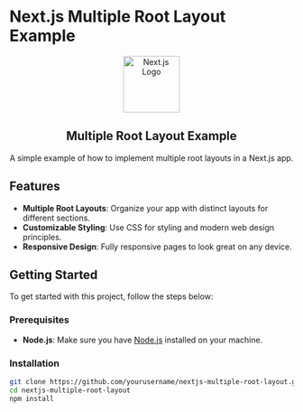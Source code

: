 # Next.js Multiple Root Layout Example

<div align="center">
  <img src="https://upload.wikimedia.org/wikipedia/commons/a/a7/Next.js_logo.svg" alt="Next.js Logo" width="100" height="100" />
  <h2>Multiple Root Layout Example</h2>
  <p>A simple example of how to implement multiple root layouts in a Next.js app.</p>
</div>

## Features

- **Multiple Root Layouts**: Organize your app with distinct layouts for different sections.
- **Customizable Styling**: Use CSS for styling and modern web design principles.
- **Responsive Design**: Fully responsive pages to look great on any device.

## Getting Started

To get started with this project, follow the steps below:

### Prerequisites

- **Node.js**: Make sure you have [Node.js](https://nodejs.org/) installed on your machine.

### Installation

```bash
git clone https://github.com/yourusername/nextjs-multiple-root-layout.git
cd nextjs-multiple-root-layout
npm install
```
